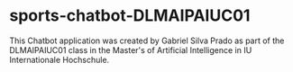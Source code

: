 # sports-chatbot-DLMAIPAIUC01

This Chatbot application was created by Gabriel Silva Prado as part of the DLMAIPAIUC01 class in the Master's of Artificial Intelligence in IU Internationale Hochschule.

